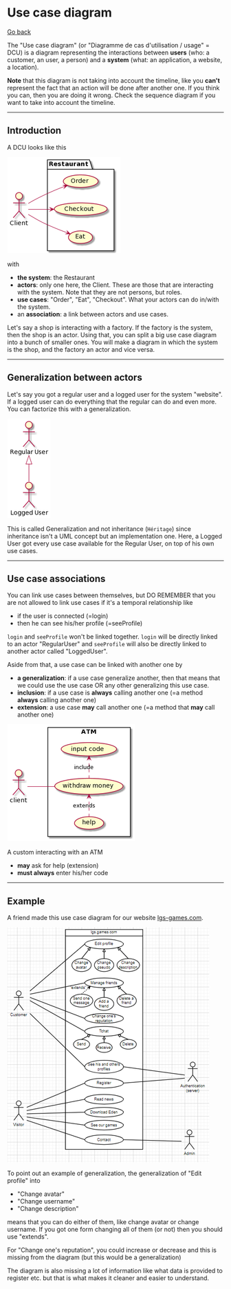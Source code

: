 # Use case diagram

[Go back](../index.md)

The "Use case diagram" <span class="tms"> (or "Diagramme de cas d'utilisation / usage" = DCU) </span> is a diagram representing the interactions between **users** (who: a customer, an user, a person) and a **system** (what: an application, a website, a location).

**Note** that this diagram is not taking into account the timeline, like you **can't** represent the fact that an action will be done after another one. If you think you can, then you are doing it wrong. Check the sequence diagram if you want to take into account the timeline.

<hr class="sr">

## Introduction

A DCU looks like this

![DCU example](images/LOyn2iCm34LdznGYUuQcUmcOpeL23o1irJ5nxIBBK-ZTgq02pI3ulFVv86F6AiZItkbaJAANW1JW62O17vcSn9BLe9F2O5EaB80LWh8FkXa3mODqeZ6gMHIRLibX9UZkx8cxjVwqvuEn4xcvDDdaS90ttFb5-LSlGDzVjv4z3tzvxOsKlNxn0m00.png)

with

* **the system**: the Restaurant
* **actors**: only one here, the Client. These are those that are interacting with the system. Note that they are not persons, but roles.
* **use cases**: "Order", "Eat", "Checkout". What your actors can do in/with the system.
* an **association**: a link between actors and use cases.

Let's say a shop is interacting with a factory. If the factory is the system, then the shop is an actor. Using that, you can split a big use case diagram into a bunch of smaller ones. You will make a diagram in which the system is the shop, and the factory an actor and vice versa.

<hr class="sr">

## Generalization between actors

Let's say you got a regular user and a logged user for the system "website". If a logged user can do everything that the regular can do and even more. You can factorize this with a generalization.

![Generalization example](images/u-HqA2v9B2efpStXukIqyibFJqzDKGWjJYsoKaWiLd1CoStC0qa4fQQNvYGMGMLiQdHruN8EgNafGEq0.png)

This is called Generalization and not inheritance (``Héritage``) since inheritance isn't a UML concept but an implementation one. Here, a Logged User got every use case available for the Regular User, on top of his own use cases.

<hr class="sr">

## Use case associations

You can link use cases between themselves, but DO REMEMBER that you are not allowed to link use cases if it's a temporal relationship like

* if the user is connected (=login)
* then he can see his/her profile (=seeProfile)

``login`` and ``seeProfile`` won't be linked together. ``login`` will be directly linked to an actor "RegularUser" and ``seeProfile`` will also be directly linked to another actor called "LoggedUser".

Aside from that, a use case can be linked with another one by

* **a generalization**: if a use case generalize another,  then that means that we could use the use case OR any other generalizing this use case.
* **inclusion**: if a use case is **always** calling another one (=a method **always** calling another one)
* **extension**: a use case **may** call another one (=a method that **may** call another one)

![ATM example](images/NOyn3eCm34Ndz1H_X84UWA6Y1-ZKNi1AN8W82Gf655MzUqsHEZ1OilzxbcLZcaaeopo4ap61dm99oBxj.png)

A custom interacting with an ATM

* **may** ask for help (extension)
* **must always** enter his/her code

<hr class="sr">

## Example

A friend made this use case diagram for our website [lgs-games.com](https://lgs-games.com/).

![example](images/unknown.png)

To point out an example of generalization, the generalization of "Edit profile" into

* "Change avatar"
* "Change username"
* "Change description"

means that you can do either of them, like change avatar or change username. If you got one form changing all of them (or not) then you should use "extends".

For "Change one's reputation", you could increase or decrease and this is missing from the diagram (but this would be a generalization)

The diagram is also missing a lot of information like what data is provided to register etc. but that is what makes it cleaner and easier to understand.